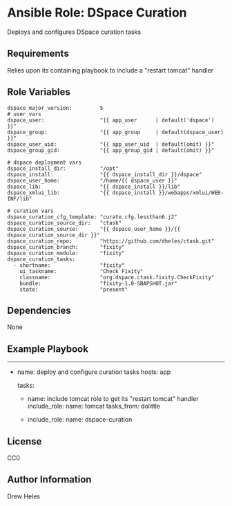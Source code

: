 Ansible Role: DSpace Curation
=========

Deploys and configures DSpace curation tasks

Requirements
------------

Relies upon its containing playbook to include a "restart tomcat" handler

Role Variables
--------------

    dspace_major_version:         5
    # user vars
    dspace_user:                  "{{ app_user      | default('dspace') }}"
    dspace_group:                 "{{ app_group     | default(dspace_user) }}"
    dspace_user_uid:              "{{ app_user_uid  | default(omit) }}"
    dspace_group_gid:             "{{ app_group_gid | default(omit) }}"

    # dspace deployment vars
    dspace_install_dir:           "/opt"
    dspace_install:               "{{ dspace_install_dir }}/dspace"
    dspace_user_home:             "/home/{{ dspace_user }}"
    dspace_lib:                   "{{ dspace_install }}/lib"
    dspace_xmlui_lib:             "{{ dspace_install }}/webapps/xmlui/WEB-INF/lib"

    # curation vars
    dspace_curation_cfg_template: "curate.cfg.lessthan6.j2"
    dspace_curation_source_dir:   "ctask"
    dspace_curation_source:       "{{ dspace_user_home }}/{{ dspace_curation_source_dir }}"
    dspace_curation_repo:         "https://github.com/dheles/ctask.git"
    dspace_curation_branch:       "fixity"
    dspace_curation_module:       "fixity"
    dspace_curation_tasks:
      - shortname:                "fixity"
        ui_taskname:              "Check Fixity"
        classname:                "org.dspace.ctask.fixity.CheckFixity"
        bundle:                   "fixity-1.0-SNAPSHOT.jar"
        state:                    "present"

Dependencies
------------

None

Example Playbook
----------------
---
  - name: deploy and configure curation tasks
    hosts: app

    tasks:
    - name: include tomcat role to get its "restart tomcat" handler
      include_role:
        name: tomcat
        tasks_from: dolittle

    - include_role:
        name: dspace-curation

License
-------

CC0

Author Information
------------------

Drew Heles
